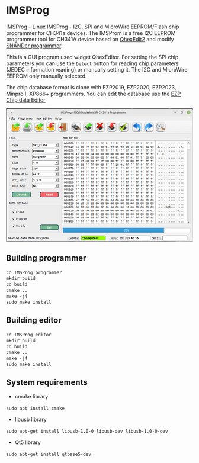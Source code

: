 # IMSProg
IMSProg - Linux IMSProg - I2C, SPI and MicroWire EEPROM/Flash chip programmer for CH341a devices.
The IMSProm is a free I2C EEPROM programmer tool for CH341A device based on [QhexEdit2](https://github.com/Simsys/qhexedit2) and
modify [SNANDer programmer](https://github.com/McMCCRU/SNANDer).

This is a GUI program used widget QhexEditor. For setting the SPI chip parameters you can use the `Detect` button for reading chip parameters (JEDEC information reading) or manually setting it. The I2C and MicroWire EEPROM only manually selected.

The chip database format is clone with EZP2019, EZP2020, EZP2023, Minpro I, XP866+ programmers. You can edit the database use the [EZP Chip data Editor](https://github.com/bigbigmdm/EZP2019-EZP2025_chip_data_editor)

![CH341A EEPROM programmer](img/IMSProg.png) 

## Building programmer
```
cd IMSProg_programmer
mkdir build
cd build
cmake ..
make -j4
sudo make install
```
## Building editor
```
cd IMSProg_editor
mkdir build
cd build
cmake ..
make -j4
sudo make install
```


## System requirements
- cmake library
  
`sudo apt install cmake`

- libusb library

`sudo apt-get install libusb-1.0-0 libusb-dev libusb-1.0-0-dev`

- Qt5 library

`sudo apt-get install qtbase5-dev`
